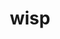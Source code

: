---
category: 4-letters
denotation: null
name: wisp
reference_link: https://www.etymonline.com/word/wisp
root_language: null
root_name: null
title: wisp
type: free
word_sums:
- respelling: wisp
  sum: 'Wisp + '
---